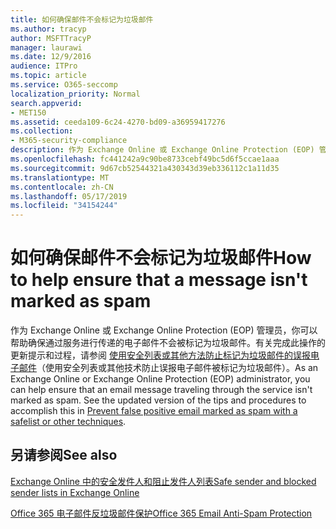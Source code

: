 ```yaml
---
title: 如何确保邮件不会标记为垃圾邮件
ms.author: tracyp
author: MSFTTracyP
manager: laurawi
ms.date: 12/9/2016
audience: ITPro
ms.topic: article
ms.service: O365-seccomp
localization_priority: Normal
search.appverid:
- MET150
ms.assetid: ceeda109-6c24-4270-bd09-a36959417276
ms.collection:
- M365-security-compliance
description: 作为 Exchange Online 或 Exchange Online Protection (EOP) 管理员，你可以帮助确保通过服务传递的电子邮件不会被标记为垃圾邮件。 有关完成此操作的更新提示和过程，请参阅 使用安全列表或其他方法防止标记为垃圾邮件的误报电子邮件（使用安全列表或其他技术防止误报电子邮件被标记为垃圾邮件）。
ms.openlocfilehash: fc441242a9c90be8733cebf49bc5d6f5ccae1aaa
ms.sourcegitcommit: 9d67cb52544321a430343d39eb336112c1a11d35
ms.translationtype: MT
ms.contentlocale: zh-CN
ms.lasthandoff: 05/17/2019
ms.locfileid: "34154244"
---
```

# <a name="how-to-help-ensure-that-a-message-isnt-marked-as-spam"></a><span data-ttu-id="2ae26-104">如何确保邮件不会标记为垃圾邮件</span><span class="sxs-lookup"><span data-stu-id="2ae26-104">How to help ensure that a message isn't marked as spam</span></span>

<span data-ttu-id="2ae26-p102">作为 Exchange Online 或 Exchange Online Protection (EOP) 管理员，你可以帮助确保通过服务进行传递的电子邮件不会被标记为垃圾邮件。有关完成此操作的更新提示和过程，请参阅 [使用安全列表或其他方法防止标记为垃圾邮件的误报电子邮件](https://go.microsoft.com/fwlink/p/?LinkID=534224)（使用安全列表或其他技术防止误报电子邮件被标记为垃圾邮件）。</span><span class="sxs-lookup"><span data-stu-id="2ae26-p102">As an Exchange Online or Exchange Online Protection (EOP) administrator, you can help ensure that an email message traveling through the service isn't marked as spam. See the updated version of the tips and procedures to accomplish this in [Prevent false positive email marked as spam with a safelist or other techniques](https://go.microsoft.com/fwlink/p/?LinkID=534224).</span></span> 
  
## <a name="see-also"></a><span data-ttu-id="2ae26-107">另请参阅</span><span class="sxs-lookup"><span data-stu-id="2ae26-107">See also</span></span>

[<span data-ttu-id="2ae26-108">Exchange Online 中的安全发件人和阻止发件人列表</span><span class="sxs-lookup"><span data-stu-id="2ae26-108">Safe sender and blocked sender lists in Exchange Online</span></span>](safe-sender-and-blocked-sender-lists-faq.md)

[<span data-ttu-id="2ae26-109">Office 365 电子邮件反垃圾邮件保护</span><span class="sxs-lookup"><span data-stu-id="2ae26-109">Office 365 Email Anti-Spam Protection</span></span>](https://support.office.com/article/Office-365-Email-Anti-Spam-Protection-6a601501-a6a8-4559-b2e7-56b59c96a586)

